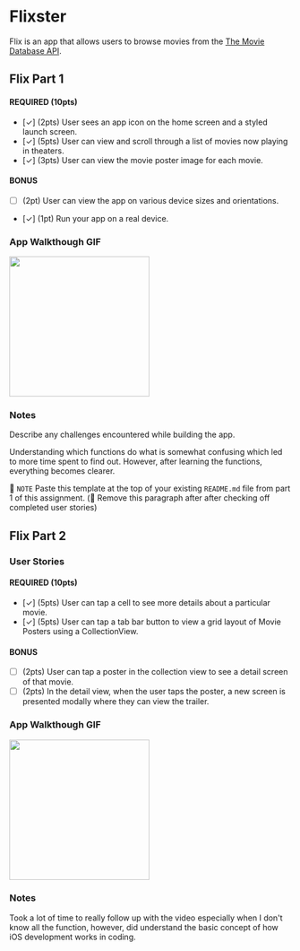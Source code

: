 # Flixster

Flix is an app that allows users to browse movies from the [The Movie Database API](http://docs.themoviedb.apiary.io/#).

## Flix Part 1

#### REQUIRED (10pts)
- [✓] (2pts) User sees an app icon on the home screen and a styled launch screen.
- [✓] (5pts) User can view and scroll through a list of movies now playing in theaters.
- [✓] (3pts) User can view the movie poster image for each movie.

#### BONUS
- [ ] (2pt) User can view the app on various device sizes and orientations.
- [✓] (1pt) Run your app on a real device.

### App Walkthough GIF

<img src="https://i.imgur.com/SnwmGdX.gif" width=250><br>

### Notes
Describe any challenges encountered while building the app.

Understanding which functions do what is somewhat confusing which led to more time spent to find out. However, after learning the functions, everything becomes clearer.

📝 `NOTE` Paste this template at the top of your existing `README.md` file from part 1 of this assignment. (🚫 Remove this paragraph after after checking off completed user stories)


## Flix Part 2

### User Stories

#### REQUIRED (10pts)
- [✓] (5pts) User can tap a cell to see more details about a particular movie.
- [✓] (5pts) User can tap a tab bar button to view a grid layout of Movie Posters using a CollectionView.

#### BONUS
- [ ] (2pts) User can tap a poster in the collection view to see a detail screen of that movie.
- [ ] (2pts) In the detail view, when the user taps the poster, a new screen is presented modally where they can view the trailer.

### App Walkthough GIF

<img src="https://i.imgur.com/CywtSWH.gif" width=250><br>

### Notes
Took a lot of time to really follow up with the video especially when I don't know all the function, however, did understand the basic concept of how iOS development works in coding.
